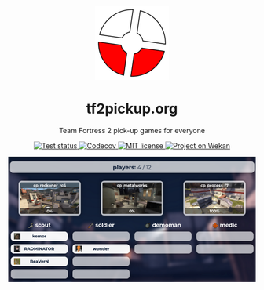 <p align="center">
  <a href="https://tf2pickup.pl">
    <img src="images/logo.png" alt="tf2pickup.org logo" width="150" height="150">
  </a>
</p>

<h1 align="center">tf2pickup.org</h1>

<p align="center">Team Fortress 2 pick-up games for everyone</p>

<p align="center">
  <a href="https://github.com/tf2pickup-org/client/actions?query=workflow%3Atest">
    <img src="https://github.com/tf2pickup-org/client/workflows/test/badge.svg" alt="Test status">
  </a>

  <a href="https://codecov.io/gh/tf2pickup-org/client">
    <img src="https://codecov.io/gh/tf2pickup-org/client/branch/master/graph/badge.svg" alt="Codecov">
  </a>

  <a href="https://opensource.org/licenses/MIT">
    <img src="https://img.shields.io/badge/License-MIT-yellow.svg" alt="MIT license">
  </a>

  <a href="https://w.supra.tf/b/xYYTewYR5RcvfHBZ8/tf2pickup-pl">
    <img src="https://img.shields.io/badge/project-wekan-%2300aecc.svg" alt="Project on Wekan">
  </a>
</p>

<p align="center">
  <img src="images/screenshot.png" alt="screenshot">
</P>

